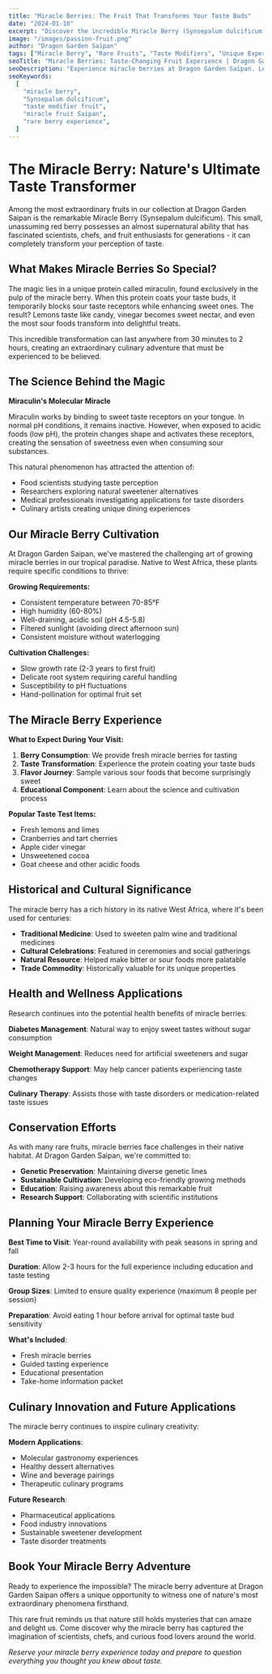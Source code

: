 ```yaml
---
title: "Miracle Berries: The Fruit That Transforms Your Taste Buds"
date: "2024-01-10"
excerpt: "Discover the incredible Miracle Berry (Synsepalum dulcificum) at Dragon Garden Saipan - a tiny fruit with the extraordinary ability to make sour foods taste sweet, creating a magical culinary experience."
image: "/images/passion-fruit.png"
author: "Dragon Garden Saipan"
tags: ["Miracle Berry", "Rare Fruits", "Taste Modifiers", "Unique Experience"]
seoTitle: "Miracle Berries: Taste-Changing Fruit Experience | Dragon Garden Saipan"
seoDescription: "Experience miracle berries at Dragon Garden Saipan. Learn about Synsepalum dulcificum and its amazing ability to transform sour tastes into sweet."
seoKeywords:
  [
    "miracle berry",
    "Synsepalum dulcificum",
    "taste modifier fruit",
    "miracle fruit Saipan",
    "rare berry experience",
  ]
---
```


# The Miracle Berry: Nature's Ultimate Taste Transformer

Among the most extraordinary fruits in our collection at Dragon Garden Saipan is the remarkable Miracle Berry (Synsepalum dulcificum). This small, unassuming red berry possesses an almost supernatural ability that has fascinated scientists, chefs, and fruit enthusiasts for generations - it can completely transform your perception of taste.

## What Makes Miracle Berries So Special?

The magic lies in a unique protein called miraculin, found exclusively in the pulp of the miracle berry. When this protein coats your taste buds, it temporarily blocks sour taste receptors while enhancing sweet ones. The result? Lemons taste like candy, vinegar becomes sweet nectar, and even the most sour foods transform into delightful treats.

This incredible transformation can last anywhere from 30 minutes to 2 hours, creating an extraordinary culinary adventure that must be experienced to be believed.

## The Science Behind the Magic

**Miraculin's Molecular Miracle**

Miraculin works by binding to sweet taste receptors on your tongue. In normal pH conditions, it remains inactive. However, when exposed to acidic foods (low pH), the protein changes shape and activates these receptors, creating the sensation of sweetness even when consuming sour substances.

This natural phenomenon has attracted the attention of:

- Food scientists studying taste perception
- Researchers exploring natural sweetener alternatives
- Medical professionals investigating applications for taste disorders
- Culinary artists creating unique dining experiences

## Our Miracle Berry Cultivation

At Dragon Garden Saipan, we've mastered the challenging art of growing miracle berries in our tropical paradise. Native to West Africa, these plants require specific conditions to thrive:

**Growing Requirements:**

- Consistent temperature between 70-85°F
- High humidity (60-80%)
- Well-draining, acidic soil (pH 4.5-5.8)
- Filtered sunlight (avoiding direct afternoon sun)
- Consistent moisture without waterlogging

**Cultivation Challenges:**

- Slow growth rate (2-3 years to first fruit)
- Delicate root system requiring careful handling
- Susceptibility to pH fluctuations
- Hand-pollination for optimal fruit set

## The Miracle Berry Experience

**What to Expect During Your Visit:**

1. **Berry Consumption**: We provide fresh miracle berries for tasting
2. **Taste Transformation**: Experience the protein coating your taste buds
3. **Flavor Journey**: Sample various sour foods that become surprisingly sweet
4. **Educational Component**: Learn about the science and cultivation process

**Popular Taste Test Items:**

- Fresh lemons and limes
- Cranberries and tart cherries
- Apple cider vinegar
- Unsweetened cocoa
- Goat cheese and other acidic foods

## Historical and Cultural Significance

The miracle berry has a rich history in its native West Africa, where it's been used for centuries:

- **Traditional Medicine**: Used to sweeten palm wine and traditional medicines
- **Cultural Celebrations**: Featured in ceremonies and social gatherings
- **Natural Resource**: Helped make bitter or sour foods more palatable
- **Trade Commodity**: Historically valuable for its unique properties

## Health and Wellness Applications

Research continues into the potential health benefits of miracle berries:

**Diabetes Management**:
Natural way to enjoy sweet tastes without sugar consumption

**Weight Management**:
Reduces need for artificial sweeteners and sugar

**Chemotherapy Support**:
May help cancer patients experiencing taste changes

**Culinary Therapy**:
Assists those with taste disorders or medication-related taste issues

## Conservation Efforts

As with many rare fruits, miracle berries face challenges in their native habitat. At Dragon Garden Saipan, we're committed to:

- **Genetic Preservation**: Maintaining diverse genetic lines
- **Sustainable Cultivation**: Developing eco-friendly growing methods
- **Education**: Raising awareness about this remarkable fruit
- **Research Support**: Collaborating with scientific institutions

## Planning Your Miracle Berry Experience

**Best Time to Visit**:
Year-round availability with peak seasons in spring and fall

**Duration**:
Allow 2-3 hours for the full experience including education and taste testing

**Group Sizes**:
Limited to ensure quality experience (maximum 8 people per session)

**Preparation**:
Avoid eating 1 hour before arrival for optimal taste bud sensitivity

**What's Included**:

- Fresh miracle berries
- Guided tasting experience
- Educational presentation
- Take-home information packet

## Culinary Innovation and Future Applications

The miracle berry continues to inspire culinary creativity:

**Modern Applications**:

- Molecular gastronomy experiences
- Healthy dessert alternatives
- Wine and beverage pairings
- Therapeutic culinary programs

**Future Research**:

- Pharmaceutical applications
- Food industry innovations
- Sustainable sweetener development
- Taste disorder treatments

## Book Your Miracle Berry Adventure

Ready to experience the impossible? The miracle berry adventure at Dragon Garden Saipan offers a unique opportunity to witness one of nature's most extraordinary phenomena firsthand.

This rare fruit reminds us that nature still holds mysteries that can amaze and delight us. Come discover why the miracle berry has captured the imagination of scientists, chefs, and curious food lovers around the world.

_Reserve your miracle berry experience today and prepare to question everything you thought you knew about taste._
